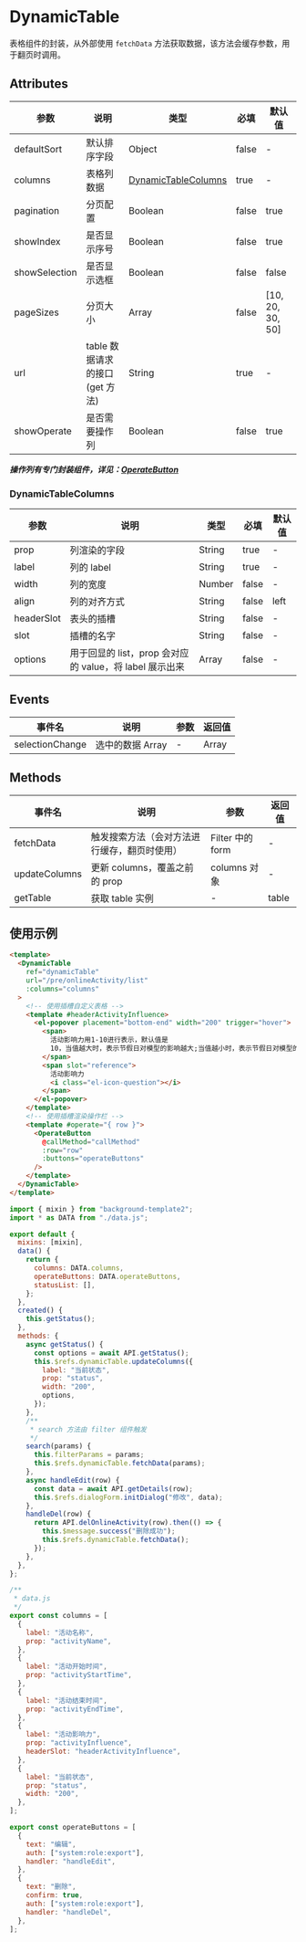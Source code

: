 # DynamicTable

表格组件的封装，从外部使用 `fetchData` 方法获取数据，该方法会缓存参数，用于翻页时调用。

## Attributes

| 参数          | 说明                           | 类型                                        | 必填  | 默认值           |
| ------------- | ------------------------------ | ------------------------------------------- | ----- | ---------------- |
| defaultSort   | 默认排序字段                   | Object                                      | false | -                |
| columns       | 表格列数据                     | [DynamicTableColumns](#dynamictablecolumns) | true  | -                |
| pagination    | 分页配置                       | Boolean                                     | false | true             |
| showIndex     | 是否显示序号                   | Boolean                                     | false | true             |
| showSelection | 是否显示选框                   | Boolean                                     | false | false            |
| pageSizes     | 分页大小                       | Array                                       | false | [10, 20, 30, 50] |
| url           | table 数据请求的接口(get 方法) | String                                      | true  | -                |
| showOperate   | 是否需要操作列                 | Boolean                                     | false | true             |

**_操作列有专门封装组件，详见：[OperateButton](./OperateButton.md)_**

### DynamicTableColumns

| 参数       | 说明                                                    | 类型   | 必填  | 默认值 |
| ---------- | ------------------------------------------------------- | ------ | ----- | ------ |
| prop       | 列渲染的字段                                            | String | true  | -      |
| label      | 列的 label                                              | String | true  | -      |
| width      | 列的宽度                                                | Number | false | -      |
| align      | 列的对齐方式                                            | String | false | left   |
| headerSlot | 表头的插槽                                              | String | false | -      |
| slot       | 插槽的名字                                              | String | false | -      |
| options    | 用于回显的 list，prop 会对应的 value，将 label 展示出来 | Array  | false | -      |

## Events

| 事件名          | 说明             | 参数 | 返回值 |
| --------------- | ---------------- | ---- | ------ |
| selectionChange | 选中的数据 Array | -    | Array  |

## Methods

| 事件名        | 说明                                         | 参数             | 返回值 |
| ------------- | -------------------------------------------- | ---------------- | ------ |
| fetchData     | 触发搜索方法（会对方法进行缓存，翻页时使用） | Filter 中的 form | -      |
| updateColumns | 更新 columns，覆盖之前的 prop                | columns 对象     | -      |
| getTable      | 获取 table 实例                              | -                | table  |

## 使用示例

```html
<template>
  <DynamicTable
    ref="dynamicTable"
    url="/pre/onlineActivity/list"
    :columns="columns"
  >
    <!-- 使用插槽自定义表格 -->
    <template #headerActivityInfluence>
      <el-popover placement="bottom-end" width="200" trigger="hover">
        <span>
          活动影响力用1-10进行表示，默认值是
          10，当值越大时，表示节假日对模型的影响越大;当值越小时，表示节假日对模型的效果越小。用户可以根据实际情况进行调整。
        </span>
        <span slot="reference">
          活动影响力
          <i class="el-icon-question"></i>
        </span>
      </el-popover>
    </template>
    <!-- 使用插槽渲染操作栏 -->
    <template #operate="{ row }">
      <OperateButton
        @callMethod="callMethod"
        :row="row"
        :buttons="operateButtons"
      />
    </template>
  </DynamicTable>
</template>
```

```js
import { mixin } from "background-template2";
import * as DATA from "./data.js";

export default {
  mixins: [mixin],
  data() {
    return {
      columns: DATA.columns,
      operateButtons: DATA.operateButtons,
      statusList: [],
    };
  },
  created() {
    this.getStatus();
  },
  methods: {
    async getStatus() {
      const options = await API.getStatus();
      this.$refs.dynamicTable.updateColumns({
        label: "当前状态",
        prop: "status",
        width: "200",
        options,
      });
    },
    /**
     * search 方法由 filter 组件触发
     */
    search(params) {
      this.filterParams = params;
      this.$refs.dynamicTable.fetchData(params);
    },
    async handleEdit(row) {
      const data = await API.getDetails(row);
      this.$refs.dialogForm.initDialog("修改", data);
    },
    handleDel(row) {
      return API.delOnlineActivity(row).then(() => {
        this.$message.success("删除成功");
        this.$refs.dynamicTable.fetchData();
      });
    },
  },
};
```

```js
/**
 * data.js
 */
export const columns = [
  {
    label: "活动名称",
    prop: "activityName",
  },
  {
    label: "活动开始时间",
    prop: "activityStartTime",
  },
  {
    label: "活动结束时间",
    prop: "activityEndTime",
  },
  {
    label: "活动影响力",
    prop: "activityInfluence",
    headerSlot: "headerActivityInfluence",
  },
  {
    label: "当前状态",
    prop: "status",
    width: "200",
  },
];

export const operateButtons = [
  {
    text: "编辑",
    auth: ["system:role:export"],
    handler: "handleEdit",
  },
  {
    text: "删除",
    confirm: true,
    auth: ["system:role:export"],
    handler: "handleDel",
  },
];
```
